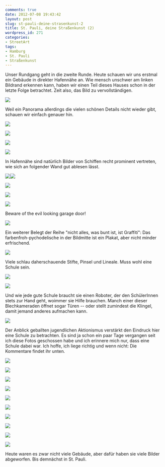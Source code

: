 ```yaml
---
comments: true
date: 2012-07-08 19:43:42
layout: post
slug: st-pauli-deine-strasenkunst-2
title: St. Pauli, deine Straßenkunst (2)
wordpress_id: 271
categories:
- StreetArt
tags:
- Hamburg
- St. Pauli
- Straßenkunst
---
```


Unser Rundgang geht in die zweite Runde. Heute schauen wir uns erstmal ein Gebäude in direkter Hafennähe an. Wie mensch unschwer am linken Bildrand erkennen kann, haben wir einen Teil dieses Hauses schon in der letzte Folge betrachtet. Zeit also, das Bild zu vervollständigen.

[![](https://lh4.googleusercontent.com/-jnq6V9U_54A/T-G2f19Tx-I/AAAAAAAAAsc/k9prXmqpnho/s400/DSC04339.JPG)](https://lh4.googleusercontent.com/-jnq6V9U_54A/T-G2f19Tx-I/AAAAAAAAAsc/k9prXmqpnho/s2048/DSC04339.JPG)

Weil ein Panorama allerdings die vielen schönen Details nicht wieder gibt, schauen wir einfach genauer hin.

[![](https://lh5.googleusercontent.com/-QiWuOUJSpgc/T-G2oyps8sI/AAAAAAAAAs0/gQbXSTh8g94/s400/DSC04342.JPG)](https://lh5.googleusercontent.com/-QiWuOUJSpgc/T-G2oyps8sI/AAAAAAAAAs0/gQbXSTh8g94/s2048/DSC04342.JPG)

[![](https://lh3.googleusercontent.com/-zhNsQ7xhP7o/T-G2seDwk9I/AAAAAAAAA3c/suqalkKMNLA/s400/DSC04343.JPG)](https://lh3.googleusercontent.com/-zhNsQ7xhP7o/T-G2seDwk9I/AAAAAAAAA3c/suqalkKMNLA/s2048/DSC04343.JPG)

[![](https://lh6.googleusercontent.com/-3ya-qLeipRY/T-G2waeDCVI/AAAAAAAAAtE/6xzCa5_p5VM/s400/DSC04344.JPG)](https://lh6.googleusercontent.com/-3ya-qLeipRY/T-G2waeDCVI/AAAAAAAAAtE/6xzCa5_p5VM/s2048/DSC04344.JPG)

[![](https://lh6.googleusercontent.com/-cXVNo2L3awE/T-G2zZn3X6I/AAAAAAAAAtM/iOQbC0mk2Jw/s400/DSC04345.JPG)](https://lh6.googleusercontent.com/-cXVNo2L3awE/T-G2zZn3X6I/AAAAAAAAAtM/iOQbC0mk2Jw/s2048/DSC04345.JPG)

In Hafennähe sind natürlich Bilder von Schiffen recht prominent vertreten, wie sich an folgender Wand gut ablesen lässt.

[![](https://lh3.googleusercontent.com/-ZJh7spAIptg/T-G22Q6UfrI/AAAAAAAAAtU/I4f1cso8jzc/s400/DSC04346.JPG)](https://lh3.googleusercontent.com/-ZJh7spAIptg/T-G22Q6UfrI/AAAAAAAAAtU/I4f1cso8jzc/s2048/DSC04346.JPG)[![](https://lh6.googleusercontent.com/-6FUnZ7JrUig/T-G28bl_b7I/AAAAAAAAAtc/uqtuzu0hZgw/s400/DSC04347.JPG)](https://lh6.googleusercontent.com/-6FUnZ7JrUig/T-G28bl_b7I/AAAAAAAAAtc/uqtuzu0hZgw/s2048/DSC04347.JPG)

[![](https://lh3.googleusercontent.com/-uVJmCCSRVK4/T-G289PS1II/AAAAAAAAAtg/vaE_twuX780/s400/DSC04348.JPG)](https://lh3.googleusercontent.com/-uVJmCCSRVK4/T-G289PS1II/AAAAAAAAAtg/vaE_twuX780/s2048/DSC04348.JPG)

[![](https://lh3.googleusercontent.com/-AzeBs7vda-0/T-G29k6baSI/AAAAAAAAAto/c5BewkwVII0/s400/DSC04349.JPG)](https://lh3.googleusercontent.com/-AzeBs7vda-0/T-G29k6baSI/AAAAAAAAAto/c5BewkwVII0/s2048/DSC04349.JPG)

[![](https://lh4.googleusercontent.com/-UwLtOuxf_aM/T-G3CSqRtbI/AAAAAAAAAt0/EfT0SBDAMBM/s400/DSC04350.JPG)](https://lh4.googleusercontent.com/-UwLtOuxf_aM/T-G3CSqRtbI/AAAAAAAAAt0/EfT0SBDAMBM/s2048/DSC04350.JPG)

Beware of the evil looking garage door!

[![](https://lh5.googleusercontent.com/-9xwb7D8HWYE/T-G3J8-sUwI/AAAAAAAAAuM/TIIzwPym28w/s400/DSC04353.JPG)](https://lh5.googleusercontent.com/-9xwb7D8HWYE/T-G3J8-sUwI/AAAAAAAAAuM/TIIzwPym28w/s2048/DSC04353.JPG)

Ein weiterer Belegt der Reihe "nicht alles, was bunt ist, ist Graffiti": Das farbenfroh-pychodelische in der Bildmitte ist ein Plakat, aber nicht minder erfrischend.

[![](https://lh4.googleusercontent.com/-7kmXKbPcqRw/T-G3PaUVEqI/AAAAAAAAAuU/B3PZFO6wkck/s400/DSC04354.JPG)](https://lh4.googleusercontent.com/-7kmXKbPcqRw/T-G3PaUVEqI/AAAAAAAAAuU/B3PZFO6wkck/s2048/DSC04354.JPG)

Viele schlau daherschauende Stifte, Pinsel und Lineale. Muss wohl eine Schule sein.

[![](https://lh4.googleusercontent.com/-mPCkErDrpek/T-G3QzkfMcI/AAAAAAAAAuc/XCj-wxaLmTk/s400/DSC04355.JPG)](https://lh4.googleusercontent.com/-mPCkErDrpek/T-G3QzkfMcI/AAAAAAAAAuc/XCj-wxaLmTk/s2048/DSC04355.JPG)

[![](https://lh4.googleusercontent.com/-0CLNdzxRq0Y/T-G3SL4me8I/AAAAAAAAAuk/ci_aOP46jnc/s400/DSC04356.JPG)](https://lh4.googleusercontent.com/-0CLNdzxRq0Y/T-G3SL4me8I/AAAAAAAAAuk/ci_aOP46jnc/s2048/DSC04356.JPG)

Und wie jede gute Schule braucht sie einen Roboter, der den SchülerInnen stets zur Hand geht, woimmer sie Hilfe brauchen. Manch einer dieser Blechkameraden öffnet sogar Türen -- oder stellt zumindest die Klingel, damit jemand anderes aufmachen kann.

[![](https://lh5.googleusercontent.com/-qeRNJrwaKPU/T-G3WBP3a2I/AAAAAAAAAus/z64G1m7D4hY/s400/DSC04357.JPG)](https://lh5.googleusercontent.com/-qeRNJrwaKPU/T-G3WBP3a2I/AAAAAAAAAus/z64G1m7D4hY/s2048/DSC04357.JPG)

Der Anblick geballten jugendlichen Aktionismus verstärkt den Eindruck hier eine Schule zu betrachten. Es sind ja schon ein paar Tage vergangen seit ich diese Fotos geschossen habe und ich erinnere mich nur, dass eine Schule dabei war. Ich hoffe, ich liege richtig und wenn nicht: Die Kommentare findet ihr unten.

[![](https://lh5.googleusercontent.com/-LbsnJT6HAkM/T-G3ZKgzX5I/AAAAAAAAAu0/Zjs0HJ71XxY/s400/DSC04358.JPG)](https://lh5.googleusercontent.com/-LbsnJT6HAkM/T-G3ZKgzX5I/AAAAAAAAAu0/Zjs0HJ71XxY/s2048/DSC04358.JPG)

[![](https://lh6.googleusercontent.com/-2dbplBfiP44/T-G3azatKSI/AAAAAAAAAu8/fiDVGpWD0Ew/s400/DSC04359.JPG)](https://lh6.googleusercontent.com/-2dbplBfiP44/T-G3azatKSI/AAAAAAAAAu8/fiDVGpWD0Ew/s2048/DSC04359.JPG)

[![](https://lh3.googleusercontent.com/-HVULa8q9BHo/T-G3czvyMEI/AAAAAAAAAvE/E6MyowmNZO0/s400/DSC04360.JPG)](https://lh3.googleusercontent.com/-HVULa8q9BHo/T-G3czvyMEI/AAAAAAAAAvE/E6MyowmNZO0/s2048/DSC04360.JPG)

[![](https://lh6.googleusercontent.com/-Wc42vgBNHgc/T-G3fpMiwlI/AAAAAAAAAvM/SMSX0xGo5zk/s400/DSC04361.JPG)](https://lh6.googleusercontent.com/-Wc42vgBNHgc/T-G3fpMiwlI/AAAAAAAAAvM/SMSX0xGo5zk/s2048/DSC04361.JPG)

[![](https://lh3.googleusercontent.com/-HwupyiD28-0/T-G3m3ASwSI/AAAAAAAAAvc/jI4XBqDOzfI/s400/DSC04363.JPG)](https://lh3.googleusercontent.com/-HwupyiD28-0/T-G3m3ASwSI/AAAAAAAAAvc/jI4XBqDOzfI/s2048/DSC04363.JPG)

[![](https://lh3.googleusercontent.com/-LFMQIhPUYlI/T-G3oBsNAVI/AAAAAAAAAvg/KF5VVAQ7TNs/s400/DSC04364.JPG)](https://lh3.googleusercontent.com/-LFMQIhPUYlI/T-G3oBsNAVI/AAAAAAAAAvg/KF5VVAQ7TNs/s2048/DSC04364.JPG)

[![](https://lh4.googleusercontent.com/-8I9BMaN7LF4/T-G3ssk0zFI/AAAAAAAAAvs/Z-bzfoO7Ls4/s400/DSC04365.JPG)](https://lh4.googleusercontent.com/-8I9BMaN7LF4/T-G3ssk0zFI/AAAAAAAAAvs/Z-bzfoO7Ls4/s2048/DSC04365.JPG)

[![](https://lh5.googleusercontent.com/-kxLAkgJO7Qg/T-G3xr_Z86I/AAAAAAAAAv0/wgWTGQj2WOw/s400/DSC04366.JPG)](https://lh5.googleusercontent.com/-kxLAkgJO7Qg/T-G3xr_Z86I/AAAAAAAAAv0/wgWTGQj2WOw/s2048/DSC04366.JPG)

[![](https://lh3.googleusercontent.com/-kdTicVzifJ4/T-G3zhgn61I/AAAAAAAAAv8/NsqDBCAs89E/s400/DSC04367.JPG)](https://lh3.googleusercontent.com/-kdTicVzifJ4/T-G3zhgn61I/AAAAAAAAAv8/NsqDBCAs89E/s2048/DSC04367.JPG)

[![](https://lh3.googleusercontent.com/-9ll-ogoOWPA/T-G311xmxvI/AAAAAAAAAwE/qJTm6beebME/s400/DSC04368.JPG)](https://lh3.googleusercontent.com/-9ll-ogoOWPA/T-G311xmxvI/AAAAAAAAAwE/qJTm6beebME/s2048/DSC04368.JPG)

Heute waren es zwar nicht viele Gebäude, aber dafür haben sie viele Bilder abgeworfen. Bis demnächst in St. Pauli.
